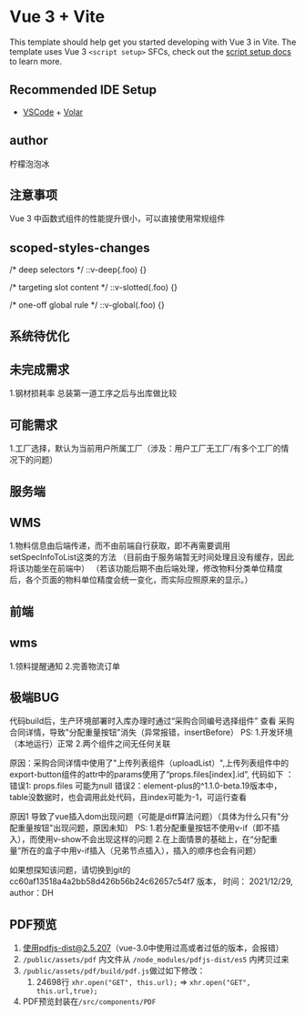# Vue 3 + Vite

This template should help get you started developing with Vue 3 in Vite. The template uses Vue 3 `<script setup>` SFCs, check out the [script setup docs](https://v3.vuejs.org/api/sfc-script-setup.html#sfc-script-setup) to learn more.

## Recommended IDE Setup

- [VSCode](https://code.visualstudio.com/) + [Volar](https://marketplace.visualstudio.com/items?itemName=johnsoncodehk.volar)

## author
柠檬泡泡冰

## 注意事项
Vue 3 中函数式组件的性能提升很小，可以直接使用常规组件

## scoped-styles-changes
/* deep selectors */
::v-deep(.foo) {}

/* targeting slot content */
::v-slotted(.foo) {}

/* one-off global rule */
::v-global(.foo) {}

## 系统待优化

## 未完成需求
1.钢材损耗率  总装第一道工序之后与出库做比较

## 可能需求
1.工厂选择，默认为当前用户所属工厂（涉及：用户工厂无工厂/有多个工厂的情况下的问题）

## 服务端

## WMS
1.物料信息由后端传递，而不由前端自行获取，即不再需要调用 setSpecInfoToList这类的方法
  （目前由于服务端暂无时间处理且没有缓存，因此将该功能坐在前端中）
  （若该功能后期不由后端处理，修改物料分类单位精度后，各个页面的物料单位精度会统一变化，而实际应照原来的显示。）

## 前端

## wms
1.领料提醒通知
2.完善物流订单

## 极端BUG 
代码build后，生产环境部署时入库办理时通过“采购合同编号选择组件” 查看 采购合同详情，导致"分配重量按钮"消失（异常报错，insertBefore）
PS: 
1.开发环境（本地运行）正常
2.两个组件之间无任何关联

原因：采购合同详情中使用了"上传列表组件（uploadList）",上传列表组件中的export-button组件的attr中的params使用了“props.files[index].id”,
      代码如下 ：
      <export-button
        v-show="props.showDownload"
        v-permission="props.downloadPerm"
        :params="{ ...props.downloadParams, id: props.files[scope.$index].id }"
        :fn="props.downloadFn"
      />
      错误1: props.files 可能为null
      错误2：element-plus的^1.1.0-beta.19版本中，table没数据时，也会调用此处代码，且index可能为-1，可运行查看

原因1 导致了vue插入dom出现问题（可能是diff算法问题）（具体为什么只有"分配重量按钮"出现问题，原因未知）
PS:
1.若分配重量按钮不使用v-if（即不插入），而使用v-show不会出现这样的问题
2.在上面情景的基础上，在“分配重量”所在的盒子中用v-if插入（兄弟节点插入），插入的顺序也会有问题）

如果想探知该问题，请切换到git的 cc60af13518a4a2bb58d426b56b24c62657c54f7 版本， 时间： 2021/12/29, author：DH

## PDF预览
1. 使用pdfjs-dist@2.5.207（vue-3.0中使用过高或者过低的版本，会报错）
2. `/public/assets/pdf` 内文件从 `/node_modules/pdfjs-dist/es5` 内拷贝过来
3. `/public/assets/pdf/build/pdf.js`做过如下修改：
   1. 24698行 `xhr.open("GET", this.url);` => `xhr.open("GET", this.url,true);`
4. PDF预览封装在`/src/components/PDF`      

